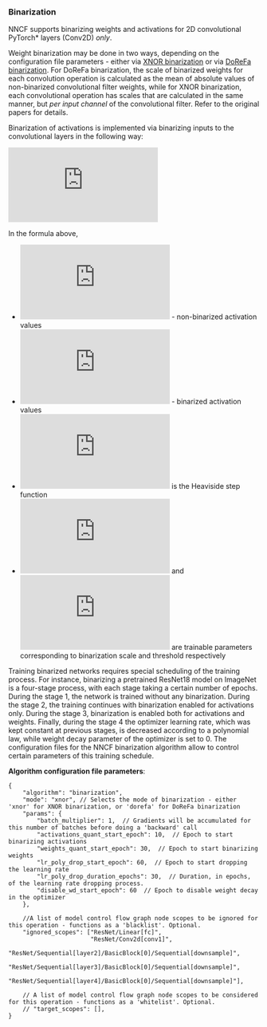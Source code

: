 ### Binarization
NNCF supports binarizing weights and activations for 2D convolutional PyTorch\* layers (Conv2D) *only*.

Weight binarization may be done in two ways, depending on the configuration file parameters - either via [XNOR binarization](https://arxiv.org/abs/1603.05279) or via [DoReFa binarization](https://arxiv.org/abs/1606.06160). For DoReFa binarization, the scale of binarized weights for each convolution operation is calculated as the mean of absolute values of non-binarized convolutional filter weights, while for XNOR binarization, each convolutional operation has scales that are calculated in the same manner, but _per input channel_ of the convolutional filter. Refer to the original papers for details.

Binarization of activations is implemented via binarizing inputs to the convolutional layers in the following way:

![\text{out} = s * H(\text{in} - s*t)](https://latex.codecogs.com/png.latex?%5Ctext%7Bout%7D%20%3D%20s%20*%20H%28%5Ctext%7Bin%7D%20-%20s*t%29)

In the formula above,
 - ![\text{in}](https://latex.codecogs.com/png.latex?%5Ctext%7Bin%7D) - non-binarized activation values
 - ![\text{out}](https://latex.codecogs.com/png.latex?%5Ctext%7Bout%7D) - binarized activation values
 -  ![H(x)](https://latex.codecogs.com/png.latex?H%28x%29) is the Heaviside step function
 - ![s](https://latex.codecogs.com/png.latex?s) and ![t](https://latex.codecogs.com/png.latex?t) are trainable parameters corresponding to binarization scale and threshold respectively

Training binarized networks requires special scheduling of the training process. For instance, binarizing a pretrained ResNet18 model on ImageNet is a four-stage process, with each stage taking a certain number of epochs. During the stage 1, the network is trained without any binarization. During the stage 2, the training continues with binarization enabled for activations only. During the stage 3, binarization is enabled both for activations and weights. Finally, during the stage 4 the optimizer learning rate, which was kept constant at previous stages, is decreased according to a polynomial law, while weight decay parameter of the optimizer is set to 0. The configuration files for the NNCF binarization algorithm allow to control certain parameters of this training schedule.


**Algorithm configuration file parameters**:

```
{
    "algorithm": "binarization",
    "mode": "xnor", // Selects the mode of binarization - either 'xnor' for XNOR binarization, or 'dorefa' for DoReFa binarization
    "params": {
        "batch_multiplier": 1,  // Gradients will be accumulated for this number of batches before doing a 'backward' call
        "activations_quant_start_epoch": 10,  // Epoch to start binarizing activations
        "weights_quant_start_epoch": 30,  // Epoch to start binarizing weights
        "lr_poly_drop_start_epoch": 60,  // Epoch to start dropping the learning rate
        "lr_poly_drop_duration_epochs": 30,  // Duration, in epochs, of the learning rate dropping process.
        "disable_wd_start_epoch": 60  // Epoch to disable weight decay in the optimizer
    },

    //A list of model control flow graph node scopes to be ignored for this operation - functions as a 'blacklist'. Optional.
    "ignored_scopes": ["ResNet/Linear[fc]",
                       "ResNet/Conv2d[conv1]",
                       "ResNet/Sequential[layer2]/BasicBlock[0]/Sequential[downsample]",
                       "ResNet/Sequential[layer3]/BasicBlock[0]/Sequential[downsample]",
                       "ResNet/Sequential[layer4]/BasicBlock[0]/Sequential[downsample]"],

    // A list of model control flow graph node scopes to be considered for this operation - functions as a 'whitelist'. Optional.
    // "target_scopes": [],
}

```
